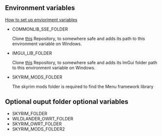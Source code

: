 ## Environment variables

[How to set up envioriment variables](https://gist.github.com/Thiago099/b45ec7832fb754325b29a61006bcd10c)

- COMMONLIB_SSE_FOLDER

  Clone [this](https://github.com/CharmedBaryon/CommonLibSSE-NG) Repository, to somewhere safe and adds its path to this environment variable on Windows.

- IMGUI_LIB_FOLDER

  Clone [this](https://github.com/Thiago099/SKSE-Menu-Framework-SDK/tree/main)  Repository, to somewhere safe and adds its ImGui folder path to this environment variable on Windows.

- SKYRIM_MODS_FOLDER

  The skyrim mods folder is required to find the Menu framework library
  
## Optional ouput folder optional variables

- SKYRIM_FOLDER
- WILDLANDER_OWRT_FOLDER
- SKYRIM_OWRT_FOLDER
- SKYRIM_MODS_FOLDER2


